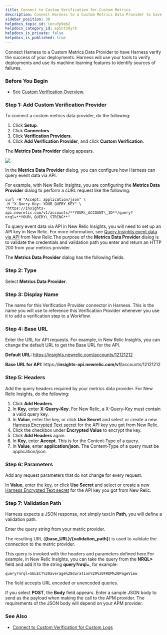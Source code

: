 ```yaml
---
title: Connect to Custom Verification for Custom Metrics
description: Connect Harness to a Custom Metrics Data Provider to have Harness verify the success of your deployments.
sidebar_position: 30
helpdocs_topic_id: iocufp9eb2
helpdocs_category_id: ep5nt3dyrb
helpdocs_is_private: false
helpdocs_is_published: true
---
```


Connect Harness to a Custom Metrics Data Provider to have Harness verify the success of your deployments. Harness will use your tools to verify deployments and use its machine learning features to identify sources of failures.


### Before You Begin

* See [Custom Verification Overview](custom-verification-overview.md).

### Step 1: Add Custom Verification Provider

To connect a custom metrics data provider, do the following:

1. Click **Setup**.
2. Click **Connectors**.
3. Click **Verification Providers**.
4. Click **Add Verification Provider**, and click **Custom Verification**.

The **Metrics Data Provider** dialog appears.

![](./static/connect-to-custom-verification-for-custom-metrics-112.png)

In the **Metrics Data Provider** dialog, you can configure how Harness can query event data via API.

For example, with New Relic Insights, you are configuring the **Metrics Data Provider** dialog to perform a cURL request like the following:


```
curl -H "Accept: application/json" \  
-H "X-Query-Key: YOUR_QUERY_KEY" \  
"https://insights-api.newrelic.com/v1/accounts/**YOUR\_ACCOUNT\_ID**/query?nrql=**YOUR\_QUERY\_STRING**"
```
To query event data via API in New Relic Insights, you will need to set up an API key in New Relic. For more information, see [Query Insights event data via API](https://docs.newrelic.com/docs/insights/insights-api/get-data/query-insights-event-data-api) from New Relic.The purpose of the **Metrics Data Provider** dialog is to validate the credentials and validation path you enter and return an HTTP 200 from your metrics provider.

The **Metrics Data Provider** dialog has the following fields.

### Step 2: Type

Select **Metrics Data Provider**.

### Step 3: Display Name

The name for this Verification Provider connector in Harness. This is the name you will use to reference this Verification Provider whenever you use it to add a verification step to a Workflow.

### Step 4: Base URL

Enter the URL for API requests. For example, in New Relic Insights, you can change the default URL to get the Base URL for the API.

**Default URL:** https://insights.newrelic.com/accounts/12121212

**Base URL for API:** https://**insights-api.newrelic.com/v1**/accounts/12121212

### Step 5: Headers

Add the query headers required by your metrics data provider. For New Relic Insights, do the following:

1. Click **Add Headers**.
2. In **Key**, enter **X-Query-Key**. For New Relic, a X-Query-Key must contain a valid query key.
3. In **Value**, enter the key, or click **Use Secret** and select or create a new [Harness Encrypted Text secret](../../../firstgen-platform/security/secrets-management/use-encrypted-text-secrets.md) for the API key you got from New Relic.
4. Click the checkbox under **Encrypted Value** to encrypt the key.
5. Click **Add Headers** again.
6. In **Key**, enter **Accept**. This is for the Content-Type of a query.
7. In **Value**, enter **application/json**. The Content-Type of a query must be application/json.

### Step 6: Parameters

Add any request parameters that do not change for every request.

In **Value**, enter the key, or click **Use Secret** and select or create a new [Harness Encrypted Text secret](../../../firstgen-platform/security/secrets-management/use-encrypted-text-secrets.md) for the API key you got from New Relic.

### Step 7: Validation Path

Harness expects a JSON response, not simply text.In **Path**, you will define a validation path.

 Enter the query string from your metric provider. 

The resulting URL (**{base\_URL}/{validation\_path}**) is used to validate the connection to the metric provider. 

This query is invoked with the headers and parameters defined here.For example, in New Relic Insights, you can take the query from the **NRQL>** field and add it to the string **query?nrql=**, for example:


```
query?nrql=SELECT%20average%28duration%29%20FROM%20PageView
```
The field accepts URL encoded or unencoded queries.

If you select **POST**, the **Body** field appears. Enter a sample JSON body to send as the payload when making the call to the APM provider. The requirements of the JSON body will depend on your APM provider.

### See Also

* [Connect to Custom Verification for Custom Logs](connect-to-custom-verification-for-custom-logs.md)

